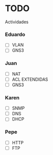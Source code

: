 # TODO
Actividades

### Eduardo
- [ ] VLAN
- [ ] GNS3
### Juan
- [ ] NAT
- [ ] ACL EXTENDIDAS
- [ ] GNS3
### Karen
- [ ] SNMP
- [ ] DNS
- [ ] DHCP
### Pepe
- [ ] HTTP
- [ ] FTP